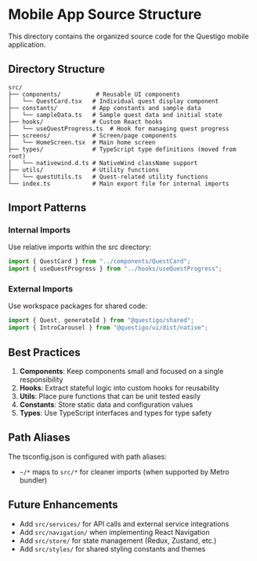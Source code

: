 # Mobile App Source Structure

This directory contains the organized source code for the Questigo mobile application.

## Directory Structure

```
src/
├── components/          # Reusable UI components
│   └── QuestCard.tsx   # Individual quest display component
├── constants/          # App constants and sample data
│   └── sampleData.ts   # Sample quest data and initial state
├── hooks/              # Custom React hooks
│   └── useQuestProgress.ts  # Hook for managing quest progress
├── screens/            # Screen/page components
│   └── HomeScreen.tsx  # Main home screen
├── types/              # TypeScript type definitions (moved from root)
│   └── nativewind.d.ts # NativeWind className support
├── utils/              # Utility functions
│   └── questUtils.ts   # Quest-related utility functions
└── index.ts            # Main export file for internal imports
```

## Import Patterns

### Internal Imports

Use relative imports within the src directory:

```typescript
import { QuestCard } from "../components/QuestCard";
import { useQuestProgress } from "../hooks/useQuestProgress";
```

### External Imports

Use workspace packages for shared code:

```typescript
import { Quest, generateId } from "@questigo/shared";
import { IntroCarousel } from "@questigo/ui/dist/native";
```

## Best Practices

1. **Components**: Keep components small and focused on a single responsibility
2. **Hooks**: Extract stateful logic into custom hooks for reusability
3. **Utils**: Place pure functions that can be unit tested easily
4. **Constants**: Store static data and configuration values
5. **Types**: Use TypeScript interfaces and types for type safety

## Path Aliases

The tsconfig.json is configured with path aliases:

- `~/*` maps to `src/*` for cleaner imports (when supported by Metro bundler)

## Future Enhancements

- Add `src/services/` for API calls and external service integrations
- Add `src/navigation/` when implementing React Navigation
- Add `src/store/` for state management (Redux, Zustand, etc.)
- Add `src/styles/` for shared styling constants and themes
